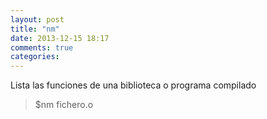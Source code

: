 ```yaml
---
layout: post
title: "nm"
date: 2013-12-15 18:17
comments: true
categories: 
---
```

Lista las funciones de una biblioteca o programa compilado

>$nm fichero.o

